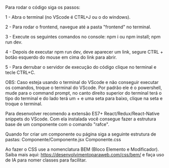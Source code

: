 Para rodar o código siga os passos:

1 - Abra o terminal (no VScode é CTRL+J ou o do windows).

2 - Para rodar o frontend, navegue até a pasta "frontend" no terminal.

3 - Execute os seguintes comandos no console: npm i ou npm install; npm run dev.

4 - Depois de executar npm run dev, deve aparecer um link, segure CTRL + botão esquerdo do mouse em cima do link para abrir.

5 - Para derrubar o servidor de execução do código clique no terminal e tecle CTRL+C.

OBS: Caso esteja usando o terminal do VScode e não conseguir executar os comandos, troque o terminal do VScode. Por padrão ele é o powershell, mude para o command prompt, no canto direito superior do terminal terá o tipo do terminal e do lado terá um + e uma seta para baixo, clique na seta e troque o terminal.

Para desenvolver recomendo a extensão ES7+ React/Redux/React-Native snippets do VScode. Com ela instalada você consegue fazer a estrutura base de um componente com o comando "rafce".

Quando for criar um componente ou página siga a seguinte estrutura de pastas: Componente/Componente.jsx Componente.css

Ao fazer o CSS use a nomenclatura BEM (Bloco Elemento e Modificador). Saiba mais aqui: https://desenvolvimentoparaweb.com/css/bem/ e faça uso de IA para nomer classes para facilitar.
